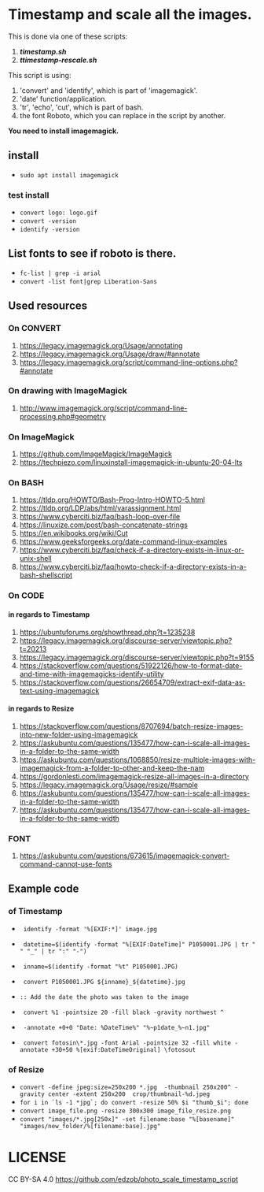# Timestamp and scale all the images.

This is done via one of these scripts:
1. ***timestamp.sh***
1. ***ttimestamp-rescale.sh***


This script is using:
1. 'convert' and 'identify', which is part of 'imagemagick'.
1. 'date' function/application.
1. 'tr', 'echo', 'cut', which is part of bash.
1. the font Roboto, which you can replace in the script by another.

**You need to install imagemagick.**

## install
- ```sudo apt install imagemagick```

### test install 
- ```convert logo: logo.gif```
- ```convert -version```
- ```identify -version```

## List fonts to see if roboto is there.
- ```fc-list | grep -i arial```
- ```convert -list font|grep Liberation-Sans```

## Used resources
### On CONVERT
1. https://legacy.imagemagick.org/Usage/annotating
1. https://legacy.imagemagick.org/Usage/draw/#annotate
1. https://legacy.imagemagick.org/script/command-line-options.php?#annotate

### On drawing with ImageMagick
1. http://www.imagemagick.org/script/command-line-processing.php#geometry

### On ImageMagick
1. https://github.com/ImageMagick/ImageMagick
1. https://techpiezo.com/linuxinstall-imagemagick-in-ubuntu-20-04-lts

### On BASH
1. https://tldp.org/HOWTO/Bash-Prog-Intro-HOWTO-5.html
1. https://tldp.org/LDP/abs/html/varassignment.html
1. https://www.cyberciti.biz/faq/bash-loop-over-file
1. https://linuxize.com/post/bash-concatenate-strings
1. https://en.wikibooks.org/wiki/Cut
1. https://www.geeksforgeeks.org/date-command-linux-examples
1. https://www.cyberciti.biz/faq/check-if-a-directory-exists-in-linux-or-unix-shell
1. https://www.cyberciti.biz/faq/howto-check-if-a-directory-exists-in-a-bash-shellscript

### On CODE
#### in regards to Timestamp
1.  https://ubuntuforums.org/showthread.php?t=1235238
1. https://legacy.imagemagick.org/discourse-server/viewtopic.php?t=20213
1. https://legacy.imagemagick.org/discourse-server/viewtopic.php?t=9155
1. https://stackoverflow.com/questions/51922126/how-to-format-date-and-time-with-imagemagicks-identify-utility
1. https://stackoverflow.com/questions/26654709/extract-exif-data-as-text-using-imagemagick

#### in regards to Resize
1. https://stackoverflow.com/questions/8707694/batch-resize-images-into-new-folder-using-imagemagick
1. https://askubuntu.com/questions/135477/how-can-i-scale-all-images-in-a-folder-to-the-same-width
1. https://askubuntu.com/questions/1068850/resize-multiple-images-with-imagemagick-from-a-folder-to-other-and-keep-the-nam
1. https://gordonlesti.com/imagemagick-resize-all-images-in-a-directory
1. https://legacy.imagemagick.org/Usage/resize/#sample
1. https://askubuntu.com/questions/135477/how-can-i-scale-all-images-in-a-folder-to-the-same-width
1. https://askubuntu.com/questions/135477/how-can-i-scale-all-images-in-a-folder-to-the-same-width

### FONT
1. https://askubuntu.com/questions/673615/imagemagick-convert-command-cannot-use-fonts

## Example code
### of Timestamp
- ``` identify -format '%[EXIF:*]' image.jpg```
- ``` datetime=$(identify -format "%[EXIF:DateTime]" P1050001.JPG | tr " " "_" | tr ":" "-")```
- ``` inname=$(identify -format "%t" P1050001.JPG)```
- ``` convert P1050001.JPG ${inname}_${datetime}.jpg```

- ```:: Add the date the photo was taken to the image ```
- ``` convert %1 -pointsize 20 -fill black -gravity northwest ^```
- ``` -annotate +0+0 "Date: %DateTime%" "%~p1date_%~n1.jpg"```

- ``` convert fotosin\*.jpg -font Arial -pointsize 32 -fill white -annotate +30+50 %[exif:DateTimeOriginal] \fotosout```

### of Resize
- ```convert -define jpeg:size=250x200 *.jpg  -thumbnail 250x200^ -gravity center -extent 250x200  crop/thumbnail-%d.jpeg```
- ```for i in `ls -1 *jpg`; do convert -resize 50% $i "thumb_$i"; done```
- ```convert image_file.png -resize 300x300 image_file_resize.png```
- ```convert "images/*.jpg[250x]" -set filename:base "%[basename]" "images/new_folder/%[filename:base].jpg"```

# LICENSE
CC BY-SA 4.0
https://github.com/edzob/photo_scale_timestamp_script